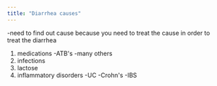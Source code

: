 ```yaml
---
title: "Diarrhea causes"
---
```

-need to find out cause because you need to treat the cause in order to treat the diarrhea 
1) medications
-ATB's
-many others
2) infections
3) lactose
4) inflammatory disorders
-UC
-Crohn's
-IBS

